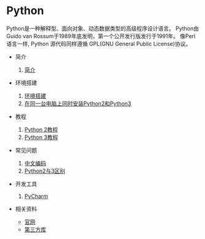 # Python
Python是一种解释型、面向对象、动态数据类型的高级程序设计语言。
Python由Guido van Rossum于1989年底发明，第一个公开发行版发行于1991年。
像Perl语言一样, Python 源代码同样遵循 GPL(GNU General Public License)协议。


* 简介
    1. [简介](简介.md)

* 环境搭建
    1. [环境搭建](环境搭建.md)
    2. [在同一台电脑上同时安装Python2和Python3](在同一台电脑上同时安装Python2和Python3.md)



* 教程
    1. [Python 2教程](Python2)
    2. [Python 3教程](Python3)

* 常见问题
    1. [中文编码](中文编码.md)
    2. [Python2与3区别](Python2与3区别.md)

* 开发工具
    1. [PyCharm](../../../03.tool/IDETool/JetBrains/Pycharm/README.md)

* 相关资料
    * [官网](https://www.python.org/)
    * [第三方库](https://pypi.python.org/pypi)

